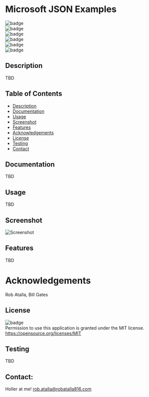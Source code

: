 # Microsoft JSON Examples

  ![badge](https://img.shields.io/github/languages/top/ratalla816/microsoft-json-examples)
  <br> 
  ![badge](https://img.shields.io/github/languages/count/ratalla816/microsoft-json-examples)
  <br>
  ![badge](https://img.shields.io/github/issues/ratalla816/microsoft-json-examples)
  <br>
  ![badge](https://img.shields.io/github/issues-closed/ratalla816/microsoft-json-examples)
  <br>
  ![badge](https://img.shields.io/github/last-commit/ratalla816/microsoft-json-examples)
  <br>
  ![badge](https://img.shields.io/badge/license-MIT-important)
  
  ## Description
  
   TBD
 
  ## Table of Contents
  - [Description](#description)
  - [Documentation](#documentation)
  - [Usage](#usage)
  - [Screenshot](#screenshot)
  - [Features](#features)
  - [Acknowledgements](#acknowledgements)
  - [License](#license)
  - [Testing](#testing)
  - [Contact](#contact)

  ## Documentation
  TBD
 
  ## Usage
  TBD

  ## Screenshot
  ![Screenshot](TBD)

  ## Features
  TBD
  
  # Acknowledgements
  Rob Atalla, Bill Gates
    
  ## License
  ![badge](https://img.shields.io/badge/license-MIT-important)
  <br>
  Permission to use this application is granted under the MIT license. <https://opensource.org/licenses/MIT>


  ## Testing
  TBD

  ## Contact:
  Holler at me! <a href="mailto:rob.atalla@robatalla816.com">rob.atalla@robatalla816.com</a>